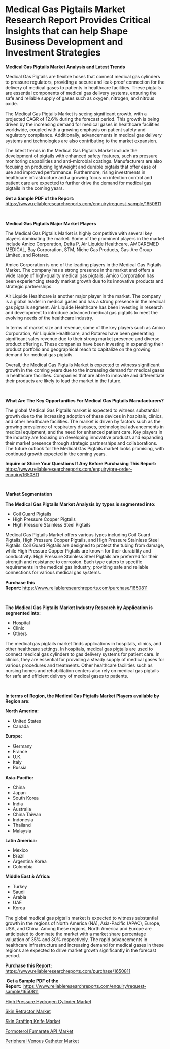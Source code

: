 <p><h1>Medical Gas Pigtails Market Research Report Provides Critical Insights that can help Shape Business Development and Investment Strategies</h1></p><p><strong>Medical Gas Pigtails Market Analysis and Latest Trends</strong></p>
<p><p>Medical Gas Pigtails are flexible hoses that connect medical gas cylinders to pressure regulators, providing a secure and leak-proof connection for the delivery of medical gases to patients in healthcare facilities. These pigtails are essential components of medical gas delivery systems, ensuring the safe and reliable supply of gases such as oxygen, nitrogen, and nitrous oxide.</p><p>The Medical Gas Pigtails Market is seeing significant growth, with a projected CAGR of 12.6% during the forecast period. This growth is being driven by the increasing demand for medical gases in healthcare facilities worldwide, coupled with a growing emphasis on patient safety and regulatory compliance. Additionally, advancements in medical gas delivery systems and technologies are also contributing to the market expansion.</p><p>The latest trends in the Medical Gas Pigtails Market include the development of pigtails with enhanced safety features, such as pressure monitoring capabilities and anti-microbial coatings. Manufacturers are also focusing on producing lightweight and durable pigtails that offer ease of use and improved performance. Furthermore, rising investments in healthcare infrastructure and a growing focus on infection control and patient care are expected to further drive the demand for medical gas pigtails in the coming years.</p></p>
<p><strong>Get a Sample PDF of the Report:&nbsp;</strong> <a href="https://www.reliableresearchreports.com/enquiry/request-sample/1650811">https://www.reliableresearchreports.com/enquiry/request-sample/1650811</a></p>
<p>&nbsp;</p>
<p><strong>Medical Gas Pigtails Major Market Players</strong></p>
<p><p>The Medical Gas Pigtails Market is highly competitive with several key players dominating the market. Some of the prominent players in the market include Amico Corporation, Delta P, Air Liquide Healthcare, AMCAREMED MEDICAL, Bay Corporation, STM, Niche Gas Products, Gas-Arc Group Limited, and Rotarex.</p><p>Amico Corporation is one of the leading players in the Medical Gas Pigtails Market. The company has a strong presence in the market and offers a wide range of high-quality medical gas pigtails. Amico Corporation has been experiencing steady market growth due to its innovative products and strategic partnerships.</p><p>Air Liquide Healthcare is another major player in the market. The company is a global leader in medical gases and has a strong presence in the medical gas pigtails segment. Air Liquide Healthcare has been investing in research and development to introduce advanced medical gas pigtails to meet the evolving needs of the healthcare industry.</p><p>In terms of market size and revenue, some of the key players such as Amico Corporation, Air Liquide Healthcare, and Rotarex have been generating significant sales revenue due to their strong market presence and diverse product offerings. These companies have been investing in expanding their product portfolio and geographical reach to capitalize on the growing demand for medical gas pigtails.</p><p>Overall, the Medical Gas Pigtails Market is expected to witness significant growth in the coming years due to the increasing demand for medical gases in healthcare facilities. Companies that are able to innovate and differentiate their products are likely to lead the market in the future.</p></p>
<p>&nbsp;</p>
<p><strong>What Are The Key Opportunities For Medical Gas Pigtails Manufacturers?</strong></p>
<p><p>The global Medical Gas Pigtails market is expected to witness substantial growth due to the increasing adoption of these devices in hospitals, clinics, and other healthcare facilities. The market is driven by factors such as the growing prevalence of respiratory diseases, technological advancements in medical equipment, and the need for enhanced patient care. Key players in the industry are focusing on developing innovative products and expanding their market presence through strategic partnerships and collaborations. The future outlook for the Medical Gas Pigtails market looks promising, with continued growth expected in the coming years.</p></p>
<p><strong>Inquire or Share Your Questions If Any Before Purchasing This Report:</strong> <a href="https://www.reliableresearchreports.com/enquiry/pre-order-enquiry/1650811">https://www.reliableresearchreports.com/enquiry/pre-order-enquiry/1650811</a></p>
<p>&nbsp;</p>
<p><strong>Market Segmentation</strong></p>
<p><strong>The Medical Gas Pigtails Market Analysis by types is segmented into:</strong></p>
<p><ul><li>Coil Guard Pigtails</li><li>High Pressure Copper Pigtails</li><li>High Pressure Stainless Steel Pigtails</li></ul></p>
<p><p>Medical Gas Pigtails Market offers various types including Coil Guard Pigtails, High Pressure Copper Pigtails, and High Pressure Stainless Steel Pigtails. Coil Guard Pigtails are designed to protect the tubing from damage, while High Pressure Copper Pigtails are known for their durability and conductivity. High Pressure Stainless Steel Pigtails are preferred for their strength and resistance to corrosion. Each type caters to specific requirements in the medical gas industry, providing safe and reliable connections for various medical gas systems.</p></p>
<p><strong>Purchase this Report:&nbsp;</strong><a href="https://www.reliableresearchreports.com/purchase/1650811">https://www.reliableresearchreports.com/purchase/1650811</a></p>
<p>&nbsp;</p>
<p><strong>The Medical Gas Pigtails Market Industry Research by Application is segmented into:</strong></p>
<p><ul><li>Hospital</li><li>Clinic</li><li>Others</li></ul></p>
<p><p>The medical gas pigtails market finds applications in hospitals, clinics, and other healthcare settings. In hospitals, medical gas pigtails are used to connect medical gas cylinders to gas delivery systems for patient care. In clinics, they are essential for providing a steady supply of medical gases for various procedures and treatments. Other healthcare facilities such as nursing homes and rehabilitation centers also rely on medical gas pigtails for safe and efficient delivery of medical gases to patients.</p></p>
<p>&nbsp;</p>
<p><strong>In terms of Region, the Medical Gas Pigtails Market Players available by Region are:</strong></p>
<p>
    <p> <strong> North America: </strong>
        <ul>
            <li>United States</li>
            <li>Canada</li>
        </ul>
        </p> 
    <p> <strong> Europe: </strong>
        <ul>
            <li>Germany</li>
            <li>France</li>
            <li>U.K.</li>
            <li>Italy</li>
            <li>Russia</li>
        </ul>
        </p> 
    <p> <strong> Asia-Pacific: </strong>
        <ul>
            <li>China</li>
            <li>Japan</li>
            <li>South Korea</li>
            <li>India</li>
            <li>Australia</li>
            <li>China Taiwan</li>
            <li>Indonesia</li>
            <li>Thailand</li>
            <li>Malaysia</li>
        </ul>
        </p> 
    <p> <strong> Latin America: </strong>
        <ul>
            <li>Mexico</li>
            <li>Brazil</li>
            <li>Argentina Korea</li>
            <li>Colombia</li>
        </ul>
        </p> 
    <p> <strong> Middle East & Africa: </strong>
        <ul>
            <li>Turkey</li>
            <li>Saudi</li>
            <li>Arabia</li>
            <li>UAE</li>
            <li>Korea</li>
        </ul>
    </p>
    </p>
<p><p>The global medical gas pigtails market is expected to witness substantial growth in the regions of North America (NA), Asia-Pacific (APAC), Europe, USA, and China. Among these regions, North America and Europe are anticipated to dominate the market with a market share percentage valuation of 35% and 30% respectively. The rapid advancements in healthcare infrastructure and increasing demand for medical gases in these regions are expected to drive market growth significantly in the forecast period.</p></p>
<p><strong>Purchase this Report: </strong><a href="https://www.reliableresearchreports.com/purchase/1650811">https://www.reliableresearchreports.com/purchase/1650811</a></p>
<p>&nbsp;<strong>Get a Sample PDF of the Report:&nbsp;&nbsp;</strong><a href="https://www.reliableresearchreports.com/enquiry/request-sample/1650811">https://www.reliableresearchreports.com/enquiry/request-sample/1650811</a></p>
<p><strong></strong></p>
<p><p><a href="https://github.com/jaidynmorantestelletmjzya/Market-Research-Report-List-1/blob/main/high-pressure-hydrogen-cylinder-market.md">High Pressure Hydrogen Cylinder Market</a></p><p><a href="https://medium.com/@edenkrajcik/skin-retractor-market-share-evolution-and-market-growth-trends-2024-2031-43f3fbcea37a">Skin Retractor Market</a></p><p><a href="https://medium.com/@edenkrajcik/skin-grafting-knife-market-analysis-and-sze-forecasted-for-period-from-2024-to-2031-0ad7fa10a387">Skin Grafting Knife Market</a></p><p><a href="https://github.com/ruddyyedelwadw/Market-Research-Report-List-1/blob/main/formoterol-fumarate-api-market.md">Formoterol Fumarate API Market</a></p><p><a href="https://medium.com/@edenkrajcik/peripheral-venous-catheter-market-outlook-industry-overview-and-forecast-2024-to-2031-8a77f3daf15f">Peripheral Venous Catheter Market</a></p></p>